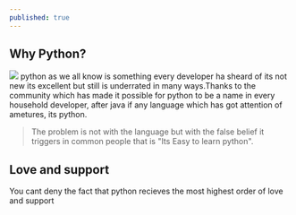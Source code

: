 ```yaml
---
published: true
---
```


## Why Python?
![]({{site.baseurl}}/https://icon-library.net/images/python-icon/python-icon-28.jpg)
python as we all know is something every developer ha sheard of its not new its excellent but still is underrated in many ways.Thanks to the community which has made it possible for python to be a name in every household developer, after java if any language which has got attention of ametures, its python.

> The problem is not with the language but with the false belief it triggers in common people that is "Its Easy to learn python".

## Love and support

You cant deny the fact that python recieves the most highest order of love and support

